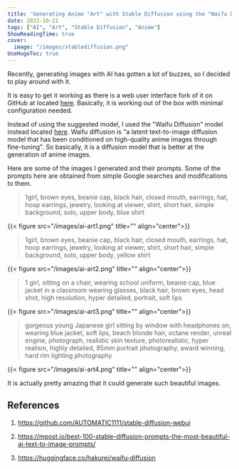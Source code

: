 ```yaml
---
title: 'Generating Anime "Art" with Stable Diffusion using the "Waifu Diffusion" Model'
date: 2022-10-21
tags: ["AI", "Art", "Stable Diffusion", "Anime"]
ShowReadingTime: true
cover:
  image: "/images/stablediffusion.png"
UseHugoToc: true
---
```


Recently, generating images with AI has gotten a lot of buzzes, so I decided to play around with it.

It  is easy to get it working as there is a web user interface fork of it on GitHub at located [here](https://github.com/AUTOMATIC1111/stable-diffusion-webui). Basically, it is working out of the box with minimal configuration needed.

Instead of using the suggested model, I used the "Waifu Diffusion" model instead located [here](https://huggingface.co/hakurei/waifu-diffusion). 
Waifu diffusion is "a latent text-to-image diffusion model that has been conditioned on high-quality anime images through fine-tuning". So basically, it is a diffusion model that is better at the generation of anime images.

Here are some of the images I generated and their prompts. Some of the prompts here are obtained from simple Google searches and modifications to them.

> 1girl, brown eyes, beanie cap, black hair, closed mouth, earrings, hat, hoop earrings, jewelry, looking at viewer, shirt, short hair, simple background, solo, upper body, blue shirt

{{< figure src="/images/ai-art1.png" title="" align="center">}}


> 1girl, brown eyes, beanie cap, black hair, closed mouth, earrings, hat, hoop earrings, jewelry, looking at viewer, shirt, short hair, simple background, solo, upper body, yellow shirt


{{< figure src="/images/ai-art2.png" title="" align="center">}}

>  1 girl, sitting on a chair, wearing school uniform, beanie cap, blue jacket in a classroom wearing glasses, black hair, brown eyes, head shot, high resolution, hyper detailed, portrait, soft lips

{{< figure src="/images/ai-art3.png" title="" align="center">}}


> gorgeous young Japanese girl sitting by window with headphones on, wearing blue jacket, soft lips, beach blonde hair, octane render, unreal engine, photograph, realistic skin texture, photorealistic, hyper realism, highly detailed, 85mm portrait photography, award winning, hard rim lighting photography


{{< figure src="/images/ai-art4.png" title="" align="center">}}


It is actually pretty amazing that it could generate such beautiful images.

## References

1. https://github.com/AUTOMATIC1111/stable-diffusion-webui

2. https://mpost.io/best-100-stable-diffusion-prompts-the-most-beautiful-ai-text-to-image-prompts/

3. https://huggingface.co/hakurei/waifu-diffusion